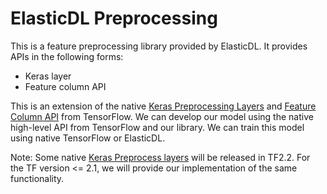# ElasticDL Preprocessing

This is a feature preprocessing library provided by ElasticDL.
It provides APIs in the following forms:

- Keras layer
- Feature column API

This is an extension of the native [Keras Preprocessing
Layers](https://www.tensorflow.org/versions/r2.2/api_docs/python/tf/keras/preprocessing)
and [Feature Column
API](https://www.tensorflow.org/versions/r2.2/api_docs/python/tf/feature_column)
from TensorFlow. We can develop our model using the native high-level API from
TensorFlow and our library. We can train this model using native TensorFlow or
ElasticDL.

Note: Some native [Keras Preprocess
layers](https://github.com/tensorflow/community/pull/188) will be released in
TF2.2. For the TF version <= 2.1, we will provide our implementation of the same
functionality.
